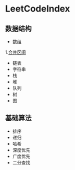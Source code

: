 # LeetCodeIndex

## 数据结构
- 数组

1.[合并区间](https://github.com/Shen-Q/LeetCode/blob/master/src/leetcode/editor/cn/P56MergeIntervals.java)  

- 链表
- 字符串
- 栈
- 堆
- 队列
- 树
- 图

## 基础算法
- 排序
- 递归
- 哈希
- 深度优先
- 广度优先
- 二分查找
